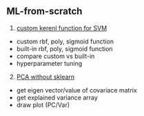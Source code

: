 ## ML-from-scratch

1. [custom kerenl function for SVM ](https://github.com/Juyeonnn/ML-from-scratch/blob/main/custom_kernel_function.ipynb)
  - custom rbf, poly, sigmoid function
  - built-in rbf, poly, sigmoid function
  - compare custom vs built-in
  - hyperparameter tuning

2. [PCA without sklearn ](https://github.com/Juyeonnn/ML-from-scratch/blob/main/PCA.ipynb)
  - get eigen vector/value of covariace matrix 
  - get explained variance array
  - draw plot (PC/Var)

